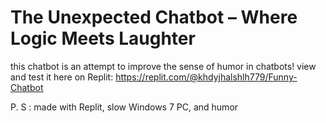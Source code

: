 # The Unexpected Chatbot – Where Logic Meets Laughter
this chatbot is an attempt to improve the sense of humor in chatbots!
view and test it here on Replit: https://replit.com/@khdyjhalshlh779/Funny-Chatbot 


P. S : made with Replit, slow Windows 7 PC, and humor
